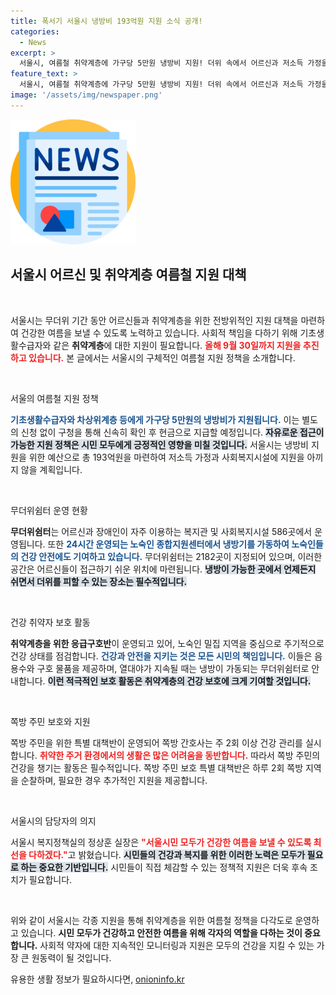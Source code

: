 ```yaml
---
title: 폭서기 서울시 냉방비 193억원 지원 소식 공개!
categories:
  - News
excerpt: >
  서울시, 여름철 취약계층에 가구당 5만원 냉방비 지원! 더위 속에서 어르신과 저소득 가정을 위해 2000여 개 무더위쉼터와 응급 구호를 운영 중입니다. 지금이 관심 가져야 할 때입니다!
feature_text: >
  서울시, 여름철 취약계층에 가구당 5만원 냉방비 지원! 더위 속에서 어르신과 저소득 가정을 위해 2000여 개 무더위쉼터와 응급 구호를 운영 중입니다. 지금이 관심 가져야 할 때입니다!
image: '/assets/img/newspaper.png'
---
```


<p><img src="/assets/img/newspaper.png" alt="kimp 속보" /></p>

<h2 data-ke-size="size26">서울시 어르신 및 취약계층 여름철 지원 대책</h2>

<p data-ke-size="size16">&nbsp;</p>

<p>서울시는 무더위 기간 동안 어르신들과 취약계층을 위한 전방위적인 지원 대책을 마련하여 건강한 여름을 보낼 수 있도록 노력하고 있습니다. 사회적 책임을 다하기 위해 기초생활수급자와 같은 <b>취약계층</b>에 대한 지원이 필요합니다. <b><span style="color: #ee2323;">올해 9월 30일까지 지원을 추진하고 있습니다.</span></b> 본 글에서는 서울시의 구체적인 여름철 지원 정책을 소개합니다.</p>

<p data-ke-size="size16">&nbsp;</p>

<p>서울의 여름철 지원 정책</p>

<p><b><span style="color: #1a5490;">기초생활수급자와 차상위계층 등에게 가구당 5만원의 냉방비가 지원됩니다.</span></b> 이는 별도의 신청 없이 구청을 통해 신속히 확인 후 현금으로 지급할 예정입니다. <b><span style="background-color: #21538527;">자유로운 접근이 가능한 지원 정책은 시민 모두에게 긍정적인 영향을 미칠 것입니다.</span></b> 서울시는 냉방비 지원을 위한 예산으로 총 193억원을 마련하여 저소득 가정과 사회복지시설에 지원을 아끼지 않을 계획입니다.</p>

<p data-ke-size="size16">&nbsp;</p>

<p>무더위쉼터 운영 현황</p>

<p><b>무더위쉼터</b>는 어르신과 장애인이 자주 이용하는 복지관 및 사회복지시설 586곳에서 운영됩니다. 또한 <b><span style="color: #1a5490;">24시간 운영되는 노숙인 종합지원센터에서 냉방기를 가동하여 노숙인들의 건강 안전에도 기여하고 있습니다.</span></b> 무더위쉼터는 2182곳이 지정되어 있으며, 이러한 공간은 어르신들이 접근하기 쉬운 위치에 마련됩니다. <b><span style="background-color: #21538527;">냉방이 가능한 곳에서 언제든지 쉬면서 더위를 피할 수 있는 장소는 필수적입니다.</span></b> </p>

<p data-ke-size="size16">&nbsp;</p>

<p>건강 취약자 보호 활동</p>

<p><b>취약계층을 위한 응급구호반</b>이 운영되고 있어, 노숙인 밀집 지역을 중심으로 주기적으로 건강 상태를 점검합니다. <b><span style="color: #1a5490;">건강과 안전을 지키는 것은 모든 시민의 책임입니다.</span></b> 이들은 음용수와 구호 물품을 제공하며, 열대야가 지속될 때는 냉방이 가동되는 무더위쉼터로 안내합니다. <b><span style="background-color: #21538527;">이런 적극적인 보호 활동은 취약계층의 건강 보호에 크게 기여할 것입니다.</span></b> </p>

<p data-ke-size="size16">&nbsp;</p>

<p>쪽방 주민 보호와 지원</p>

<p>쪽방 주민을 위한 특별 대책반이 운영되어 쪽방 간호사는 주 2회 이상 건강 관리를 실시합니다. <b><span style="color: #ee2323;">취약한 주거 환경에서의 생활은 많은 어려움을 동반합니다.</span></b> 따라서 쪽방 주민의 건강을 챙기는 활동은 필수적입니다. 쪽방 주민 보호 특별 대책반은 하루 2회 쪽방 지역을 순찰하며, 필요한 경우 추가적인 지원을 제공합니다.</p>

<p data-ke-size="size16">&nbsp;</p>

<p>서울시의 담당자의 의지</p>

<p>서울시 복지정책실의 정상훈 실장은 <b><span style="color: #ee2323;">"서울시민 모두가 건강한 여름을 보낼 수 있도록 최선을 다하겠다."</span></b>고 밝혔습니다. <b><span style="background-color: #21538527;">시민들의 건강과 복지를 위한 이러한 노력은 모두가 필요로 하는 중요한 기반입니다.</span></b> 시민들이 직접 체감할 수 있는 정책적 지원은 더욱 후속 조치가 필요합니다. </p>

<p data-ke-size="size16">&nbsp;</p>

<p>위와 같이 서울시는 각종 지원을 통해 취약계층을 위한 여름철 정책을 다각도로 운영하고 있습니다. <b>시민 모두가 건강하고 안전한 여름을 위해 각자의 역할을 다하는 것이 중요합니다.</b> 사회적 약자에 대한 지속적인 모니터링과 지원은 모두의 건강을 지킬 수 있는 가장 큰 원동력이 될 것입니다.</p>
유용한 생활 정보가 필요하시다면, <a href="https://onioninfo.kr" rel="dofollow">onioninfo.kr</a>


